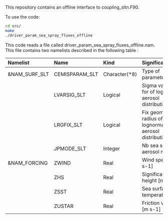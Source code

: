 This repository contains an offline interface to coupling_sltn.F90.

To use the code:
```bash
cd src/
make
./driver_param_sea_spray_fluxes_offline
```

This code reads a file called driver_param_sea_spray_fluxes_offline.nam. This file contains two namelists described in the following table :


| Namelist            | Name             |  Kind | Signification            |
| :------------------ | :------------------------ | :------------ |  :------------------------ |
| &NAM_SURF_SLT       | CEMISPARAM_SLT            | Character(\*8) | Type of parameterization  |
|                     | LVARSIG_SLT               | Logical | Sigma variable for of lognormal aerosol distributions |
|                     | LRGFIX_SLT                | Logical | Fix geometric radius of lognormal aerosol distributions  |
|                     | JPMODE_SLT                | Integer | Nb sea salt aerosol modes   |
| &NAM_FORCING        | ZWIND                     | Real | Wind speed [m s-1]          |
|                     | ZHS                       | Real | Significant wave height [m] |
|                     | ZSST                      | Real | Sea surface temperature [K] |
|                     | ZUSTAR                    | Real | Friction velocity [m s-1]   |
